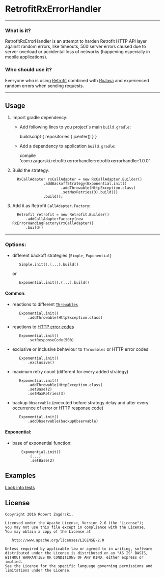 # RetrofitRxErrorHandler

----
### What is it?

RetrofitRxErrorHandler is an attempt to harden Retrofit HTTP API layer against random errors, like timeouts, 
500 server errors caused due to server overload or accidental loss of networks (happening especially in mobile applications).


### Who should use it?

Everyone who is using [Retrofit](https://square.github.io/retrofit/) combined with 
[RxJava](https://github.com/ReactiveX/RxJava) and experienced random errors when sending requests.


----
## **Usage**
1. Import gradle dependency:

    * Add following lines to you project's main `build.gradle`:
    
        buildscript {
            repositories {
                jcenter()
            }
        }
 
    * Add a dependency to application `build.gradle`:
     
        compile 'com.rzagorski.retrofitrxerrorhandler:retrofitrxerrorhandler:1.0.0'
 
2. Build the strategy:

         RxCallAdapter rxCallAdapter = new RxCallAdapter.Builder()
                     .addBackoffStrategy(Exponential.init()
                             .addThrowable(HttpException.class)
                             .setMaxRetries(3).build())
                     .build();

3. Add it as Retrofit `CallAdapter.Factory`:

         Retrofit retrofit = new Retrofit.Builder()
             .addCallAdapterFactory(new RxErrorHandingFactory(rxCallAdapter))
             .build()

----
### Options:

* different backoff strategies (`Simple`, `Exponential`)

         Simple.init().(...).build()
         
     or
         
         Exponential.init().(...).build()

#### Common:

* reactions to different [`Throwables`](http://docs.oracle.com/javase/7/docs/api/java/lang/Throwable.html)

         Exponential.init()
             .addThrowable(HttpException.class)

* reactions to [HTTP error codes](https://en.wikipedia.org/wiki/List_of_HTTP_status_codes)

         Exponential.init()
             .setResponseCode(500)
         
* exclusive or inclusive behaviour to `Throwables` or HTTP error codes

         Exponential.init()
             .exclusive()

* maximum retry count (different for every added strategy)

         Exponential.init()
             .addThrowable(HttpException.class)
             .setBase(2)
             .setMaxRetries(3)
             
* backup `Observable` (executed before strategy delay and after every occurrence of error or HTTP response code)

         Exponential.init()
             .addObservable(backupObservable)

#### Exponential:

* base of exponential function:

          Exponential.init()
              (...)
              .setBase(2)

## Examples

[Look into tests](./library/src/test/java/com/rzagorski/retrofitrxerrorhandler)

## License

    Copyright 2016 Robert Zagórski.
    
    Licensed under the Apache License, Version 2.0 (the "License");
    you may not use this file except in compliance with the License.
    You may obtain a copy of the License at
    
       http://www.apache.org/licenses/LICENSE-2.0
    
    Unless required by applicable law or agreed to in writing, software
    distributed under the License is distributed on an "AS IS" BASIS,
    WITHOUT WARRANTIES OR CONDITIONS OF ANY KIND, either express or implied.
    See the License for the specific language governing permissions and
    limitations under the License.